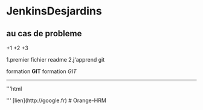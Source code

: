 # JenkinsDesjardins

## au cas de probleme 

 +1
 +2
 +3

1.premier fichier readme
2.j'apprend git

formation **GIT**
formation *GIT*

---
'''html
<html></html>
'''
[lien](http://google.fr)
# Orange-HRM
